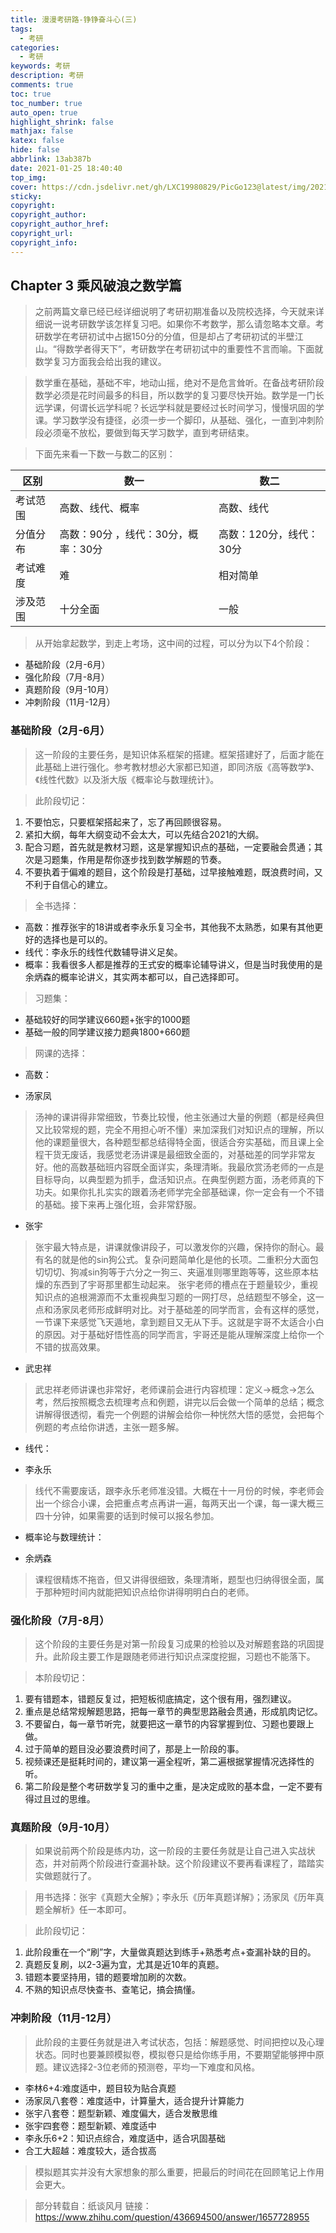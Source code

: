 ```yaml
---
title: 漫漫考研路-铮铮奋斗心(三)
tags:
  - 考研
categories:
  - 考研
keywords: 考研
description: 考研
comments: true
toc: true
toc_number: true
auto_open: true
highlight_shrink: false
mathjax: false
katex: false
hide: false
abbrlink: 13ab387b
date: 2021-01-25 18:40:40
top_img:
cover: https://cdn.jsdelivr.net/gh/LXC19980829/PicGo123@latest/img/20210415175610.png
sticky:
copyright:
copyright_author:
copyright_author_href:
copyright_url:
copyright_info:
---
```

## Chapter 3 乘风破浪之数学篇

> 之前两篇文章已经已经详细说明了考研初期准备以及院校选择，今天就来详细说一说考研数学该怎样复习吧。如果你不考数学，那么请忽略本文章。考研数学在考研初试中占据150分的分值，但是却占了考研初试的半壁江山。“得数学者得天下”，考研数学在考研初试中的重要性不言而喻。下面就数学复习方面我会给出我的建议。

> 数学重在基础，基础不牢，地动山摇，绝对不是危言耸听。在备战考研阶段数学必须是花时间最多的科目，所以数学的复习要尽快开始。数学是一门长远学课，何谓长远学科呢？长远学科就是要经过长时间学习，慢慢巩固的学课。学习数学没有捷径，必须一步一个脚印，从基础、强化，一直到冲刺阶段必须毫不放松，要做到每天学习数学，直到考研结束。

> 下面先来看一下数一与数二的区别：

区别 | 数一| 数二 | 
-------- | -----|--------
考试范围 | 高数、线代、概率 | 高数、线代|
分值分布 | 高数：90分 ，线代：30分，概率：30分|高数：120分，线代：30分
考试难度 | 难 | 相对简单
涉及范围 | 十分全面| 一般

> 从开始拿起数学，到走上考场，这中间的过程，可以分为以下4个阶段：

* 基础阶段（2月-6月）
* 强化阶段（7月-8月）
* 真题阶段（9月-10月）
* 冲刺阶段（11月-12月）

### 基础阶段（2月-6月）

> 这一阶段的主要任务，是知识体系框架的搭建。框架搭建好了，后面才能在此基础上进行强化。参考教材想必大家都已知道，即同济版《高等数学》、《线性代数》以及浙大版《概率论与数理统计》。

> 此阶段切记：

1. 不要怕忘，只要框架搭起来了，忘了再回顾很容易。
2. 紧扣大纲，每年大纲变动不会太大，可以先结合2021的大纲。
3. 配合习题，首先就是教材习题，这是掌握知识点的基础，一定要融会贯通；其次是习题集，作用是帮你逐步找到数学解题的节奏。
4. 不要执着于偏难的题目，这个阶段是打基础，过早接触难题，既浪费时间，又不利于自信心的建立。

> 全书选择：

* 高数：推荐张宇的18讲或者李永乐复习全书，其他我不太熟悉，如果有其他更好的选择也是可以的。
* 线代：李永乐的线性代数辅导讲义足矣。
* 概率：我看很多人都是推荐的王式安的概率论辅导讲义，但是当时我使用的是余炳森的概率论讲义，其实两本都可以，自己选择即可。

> 习题集：

* 基础较好的同学建议660题+张宇的1000题
* 基础一般的同学建议接力题典1800+660题

> 网课的选择：

- 高数：

* 汤家凤

> 汤神的课讲得非常细致，节奏比较慢，他主张通过大量的例题（都是经典但又比较常规的题，完全不用担心听不懂）来加深我们对知识点的理解，所以他的课题量很大，各种题型都总结得特全面，很适合夯实基础，而且课上全程干货无废话，我感觉老汤讲课是最细致全面的，对基础差的同学非常友好。他的高数基础班内容既全面详实，条理清晰。我最欣赏汤老师的一点是目标导向，以典型题为抓手，盘活知识点。在典型例题方面，汤老师真的下功夫。如果你扎扎实实的跟着汤老师学完全部基础课，你一定会有一个不错的基础。接下来再上强化班，会非常舒服。

* 张宇

> 张宇最大特点是，讲课就像讲段子，可以激发你的兴趣，保持你的耐心。最有名的就是他的sin狗公式。复杂问题简单化是他的长项。二重积分大面包切切切、狗减sin狗等于六分之一狗三、夹逼准则哪里跑等等，这些原本枯燥的东西到了宇哥那里都生动起来。 张宇老师的槽点在于题量较少，重视知识点的追根溯源而不太重视典型习题的一网打尽，总结题型不够全，这一点和汤家凤老师形成鲜明对比。对于基础差的同学而言，会有这样的感觉，一节课下来感觉飞天遁地，拿到题目又无从下手。这就是宇哥不太适合小白的原因。对于基础好悟性高的同学而言，宇哥还是能从理解深度上给你一个不错的拔高效果。

* 武忠祥

> 武忠祥老师讲课也非常好，老师课前会进行内容梳理：定义→概念→怎么考，然后按照概念去梳理考点和例题，讲完以后会做一个简单的总结；概念讲解得很透彻，看完一个例题的讲解会给你一种恍然大悟的感觉，会把每个例题的考点给你讲透，主张一题多解。

- 线代：

* 李永乐

> 线代不需要废话，跟李永乐老师准没错。大概在十一月份的时候，李老师会出一个综合小课，会把重点考点再讲一遍，每两天出一个课，每一课大概三四十分钟，如果需要的话到时候可以报名参加。

- 概率论与数理统计：
* 余炳森

> 课程很精炼不拖沓，但又讲得很细致，条理清晰，题型也归纳得很全面，属于那种短时间内就能把知识点给你讲得明明白白的老师。

### 强化阶段（7月-8月）

> 这个阶段的主要任务是对第一阶段复习成果的检验以及对解题套路的巩固提升。此阶段主要工作是跟随老师进行知识点深度挖掘，习题也不能落下。

> 本阶段切记：

1. 要有错题本，错题反复过，把短板彻底搞定，这个很有用，强烈建议。
2. 重点是总结常规解题思路，把每一章节的典型思路融会贯通，形成肌肉记忆。
3. 不要留白，每一章节听完，就要把这一章节的内容掌握到位、习题也要跟上做。
3. 过于简单的题目没必要浪费时间了，那是上一阶段的事。
4. 视频课还是挺耗时间的，建议第一遍全程听，第二遍根据掌握情况选择性的听。
5. 第二阶段是整个考研数学复习的重中之重，是决定成败的基本盘，一定不要有得过且过的思维。

### 真题阶段（9月-10月）

> 如果说前两个阶段是练内功，这一阶段的主要任务就是让自己进入实战状态，并对前两个阶段进行查漏补缺。这个阶段建议不要再看课程了，踏踏实实做题就行了。

> 用书选择：张宇《真题大全解》；李永乐《历年真题详解》；汤家凤《历年真题全解析》任一本即可。

> 此阶段切记：

1. 此阶段重在一个“刷”字，大量做真题达到练手+熟悉考点+查漏补缺的目的。
2. 真题反复刷，以2-3遍为宜，尤其是近10年的真题。
3. 错题本要坚持用，错的题要增加刷的次数。
4. 不熟的知识点尽快查书、查笔记，搞会搞懂。

### 冲刺阶段（11月-12月）

> 此阶段的主要任务就是进入考试状态，包括：解题感觉、时间把控以及心理状态。同时也要兼顾模拟卷，模拟卷只是给你练手用，不要期望能够押中原题。建议选择2-3位老师的预测卷，平均一下难度和风格。

* 李林6+4:难度适中，题目较为贴合真题
* 汤家凤八套卷：难度适中，计算量大，适合提升计算能力
* 张宇八套卷：题型新颖、难度偏大，适合发散思维
* 张宇四套卷：题型新颖、难度适中
* 李永乐6+2：知识点综合，难度适中，适合巩固基础
* 合工大超越：难度较大，适合拔高

> 模拟题其实并没有大家想象的那么重要，把最后的时间花在回顾笔记上作用会更大。





> 部分转载自：纸谈风月
> 链接：https://www.zhihu.com/question/436694500/answer/1657728955







